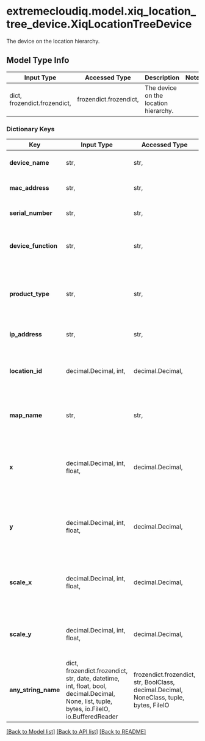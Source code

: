 # extremecloudiq.model.xiq_location_tree_device.XiqLocationTreeDevice

The device on the location hierarchy.

## Model Type Info
Input Type | Accessed Type | Description | Notes
------------ | ------------- | ------------- | -------------
dict, frozendict.frozendict,  | frozendict.frozendict,  | The device on the location hierarchy. | 

### Dictionary Keys
Key | Input Type | Accessed Type | Description | Notes
------------ | ------------- | ------------- | ------------- | -------------
**device_name** | str,  | str,  | The name of the device. | 
**mac_address** | str,  | str,  | The device MAC address. | 
**serial_number** | str,  | str,  | The device serial number. | [optional] 
**device_function** | str,  | str,  | The device function, such as AP, Router, Switch, etc. | [optional] 
**product_type** | str,  | str,  | The product type, such as: AP_230, BR_100, NX9600, etc. | [optional] 
**ip_address** | str,  | str,  | The device IPv4 address. | [optional] 
**location_id** | decimal.Decimal, int,  | decimal.Decimal,  | The location ID of the device on the location hierarchy. | [optional] value must be a 64 bit integer
**map_name** | str,  | str,  | The associated background map for the device. | [optional] 
**x** | decimal.Decimal, int, float,  | decimal.Decimal,  | The x-position of the device relative to the horizontal scale in meter. | [optional] value must be a 64 bit float
**y** | decimal.Decimal, int, float,  | decimal.Decimal,  | The y-position of the device relative to the vertical scale in meter. | [optional] value must be a 64 bit float
**scale_x** | decimal.Decimal, int, float,  | decimal.Decimal,  | The horizontal scale for the background map in meter. | [optional] value must be a 64 bit float
**scale_y** | decimal.Decimal, int, float,  | decimal.Decimal,  | The vertical scale for the background map in meter. | [optional] value must be a 64 bit float
**any_string_name** | dict, frozendict.frozendict, str, date, datetime, int, float, bool, decimal.Decimal, None, list, tuple, bytes, io.FileIO, io.BufferedReader | frozendict.frozendict, str, BoolClass, decimal.Decimal, NoneClass, tuple, bytes, FileIO | any string name can be used but the value must be the correct type | [optional]

[[Back to Model list]](../../README.md#documentation-for-models) [[Back to API list]](../../README.md#documentation-for-api-endpoints) [[Back to README]](../../README.md)

